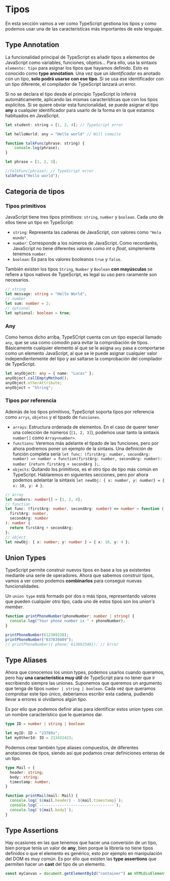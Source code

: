 # Tipos

En esta sección vamos a ver como TypeScript gestiona los tipos y como podemos usar una de las características más importantes de este lenguaje.

## Type Annotation

La funcionalidad principal de TypeScript es añadir tipos a elementos de JavaScript como variables, funciones, objetos... Para ello, usa la sintaxis `elemento: tipo` para asignar los tipos que hayamos definido. Esto es conocido como **type annotation**. Una vez que un *identificador* es anotado con un tipo, **solo podrá usarse con ese tipo**. Si se usa ese identificador con un tipo diferente, el compilador de TypeScript lanzará un error.

Si no se declara el tipo desde el principio TypeScript lo inferirá automáticamente, aplicando las mismas características que con los tipos explícitos. Si se quiere obviar esta funcionalidad, se puede asignar el tipo **any** a cualquier identificador para usarlo de la forma en la que estamos habituados en JavaScript.

```javascript
let student: string = [1, 2, 4]; // TypeScript error

let helloWorld: any = "Hello world" // Will compile

function talkFunc(phrase: string) {
    console.log(phrase);
}

let phrase = [1, 2, 3];

//talkFunc(phrase); // TypeScript error
talkFunc("Hello world");
```

## Categoría de tipos

### Tipos primitivos

JavaScript tiene tres tipos primitivos: `string`, `number` y `boolean`. Cada uno de ellos tiene un tipo en TypeScript:

* `string`: Representa las cadenas de JavaScript, con valores como `"Hola mundo"`.
* `number`: Corresponde a los números de JavaScript. Como recordaréis, JavaScript no tiene diferentes valores como *int* o *float*, simplemente tenemos `number`.
* `boolean`: Es para los valores booleanos `true` y `false`.

También existen los tipos `String`, `Number` y `Boolean` **con mayúsculas** se refiere a tipos nativos de TypeScript, es legal su uso pero raramente son necesarios.

```typescript
// string
let message: string = "Hello World";
// number
let sum: number = 2;
// optional
let optional: boolean = true;
```

### Any

Como hemos dicho arriba, TypeSCript cuenta con un tipo especial llamado `any`, que se usa como comodín para evitar la comprobación de tipos. Básicamente cualquier elemento al que se le asigna `any` pasa a comportarse como un elemento JavaScript, al que se le puede asignar cualquier valor independientemente del tipo y así saltarse la comprobación del compilador de TypeScript.

```typescript
let anyObject: any = { name: "Lucas" };
anyObject.callEmptyMethod();
anyObject.otherAttribute;
anyObject = "String";
```

### Tipos por referencia

Además de los tipos primitivos, TypeScript soporta tipos por referencia como `arrys`, `objetos` y el tipado de `funciones`.

* `arrays`: Estructura ordenada de elementos. En el caso de querer tener una colección de números (`[1, 2, 3]`), podemos usar tanto la sintaxis `number[]` como `Array<number>`.
* `functions`: Veremos más adelante el tipado de las funciones, pero por ahora podremos poner un ejemplo de la sintaxis. Una definición de función completa sería `let func: (firstArg: number, secondArg: number) => number = function(firstArg: number, secondArg: number): number {return firstArg + secondArg };`.
* `objects`: Quitando los primitivos, es el otro tipo de tipo más común en TypeScript. Hablaremos en siguientes secciones, pero por ahora podemos adelantar la sintaxis `let newObj: { x: number, y: number} = { x: 10, y: 4 }`.

```typescript
// array
let numbers: number[] = [1, 2, 4];
// function
let func: (firstArg: number, secondArg: number) => number = function (
  firstArg: number,
  secondArg: number
): number {
  return firstArg + secondArg;
};
// object
let newObj: { x: number; y: number } = { x: 10, y: 4 };
```

## Union Types

TypeScript permite construir nuevos tipos en base a los ya existentes mediante una serie de operadores. Ahora que sabemos construir tipos, vamos a ver como podemos **combinarlos** para conseguir nuevas funcionalidades.

Un `union type` está formado por dos o más tipos, representando valores que pueden cualquier otro tipo, cada uno de estos tipos son los *union's member*.

```typescript
function printPhoneNumber(phoneNumber: number | string) {
  console.log("Your phone number is " + phoneNumber);
}

printPhoneNumber(612389238);
printPhoneNumber("637839489");
// printPhoneNumber({ phone: 613892348}); // Error
```

## Type Aliases

Ahora que conocemos los union types, podemos usarlos cuando queramos, pero hay **una característica muy útil** de TypeScript para no tener que ir escribiendo siempre las uniones. Suponemos que queremos un argumento que tenga de tipos `number | string | boolean`. Cada vez que queramos comprobar este tipo único, deberíamos escribir esta cadena, pudiendo llevar a errores si olvidamos algún tipo.

Es por ello que podemos definir alias para identificar estos union types con un nombre característico que le queramos dar.

```typescript
type ID = number | string | boolean

let myID: ID = "23789s";
let myOtherId: ID = 213432423;
```

Podemos crear también type aliases compuestos, de diferentes anotaciones de tipos, siendo así que podamos crear definiciones enteras de un tipo.

```typescript
type Mail = {
  header: string;
  body: string;
  timestamp: number;
}

function printMail(mail: Mail) {
  console.log(`${mail.header} - ${mail.timestamp}`);
  console.log(`---------------------------------`);
  console.log(`${mail.body}`);
}
```

## Type Assertions

Hay ocasiones en las que tenemos que hacer una conversión de un tipo, bien porque tenía un valor de **any**, bien porque la librería no tiene tipos definidos o que el elemento es genérico, esto por ejemplo en manipulación del DOM es muy común. Es por ello que existen las **type assertions** que permiten hacer un **cast** del tipo de un elemento.

```typescript
const myCanvas = document.getElementById("container") as HTMLDivElement;
```
